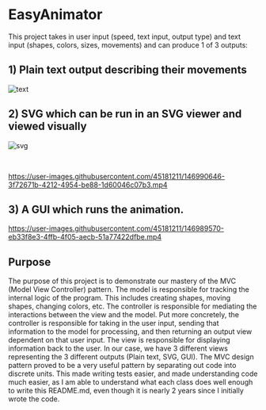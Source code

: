# EasyAnimator
This project takes in user input (speed, text input, output type) and text input (shapes, colors, sizes, movements) and can produce 1 of 3 outputs:
## 1) Plain text output describing their movements
![text](https://user-images.githubusercontent.com/45181211/146989738-2f159468-39a3-4a59-9216-dd5fa5f5abb7.PNG)

## 2) SVG which can be run in an SVG viewer and viewed visually
![svg](https://user-images.githubusercontent.com/45181211/146990391-4a9f7d66-02f7-4cc1-a139-b5dd616f7f94.PNG)

<br>

https://user-images.githubusercontent.com/45181211/146990646-3f72671b-4212-4954-be88-1d60046c07b3.mp4

## 3) A GUI which runs the animation.
https://user-images.githubusercontent.com/45181211/146989570-eb33f8e3-4ffb-4f05-aecb-51a77422dfbe.mp4

## Purpose
The purpose of this project is to demonstrate our mastery of the MVC (Model View Controller) pattern. The model is responsible for tracking the internal logic of the program. This includes creating shapes, moving shapes, changing colors, etc. The controller is responsible for mediating the interactions between the view and the model. Put more concretely, the controller is responsible for taking in the user input, sending that information to the model for processing, and then returning an output view dependent on that user input. The view is responsible for displaying information back to the user. In our case, we have 3 different views representing the 3 different outputs (Plain text, SVG, GUI). The MVC design pattern proved to be a very useful pattern by separating out code into discrete units. This made writing tests easier, and made understanding code much easier, as I am able to understand what each class does well enough to write this README.md, even though it is nearly 2 years since I initially wrote the code.
